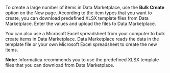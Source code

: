 To create a large number of items in Data Marketplace, use the **Bulk Create** option on the New page. According to the item types that you want to create, you can download predefined XLSX template files from Data Marketplace. Enter the values and upload the files to Data Marketplace.

You can also use a Microsoft Excel spreadsheet from your computer to bulk create items in Data Marketplace. Data Marketplace reads the data in the template file or your own Microsoft Excel spreadsheet to create the new items.

**Note:** Informatica recommends you to use the predefined XLSX template files that you can download from Data Marketplace.
